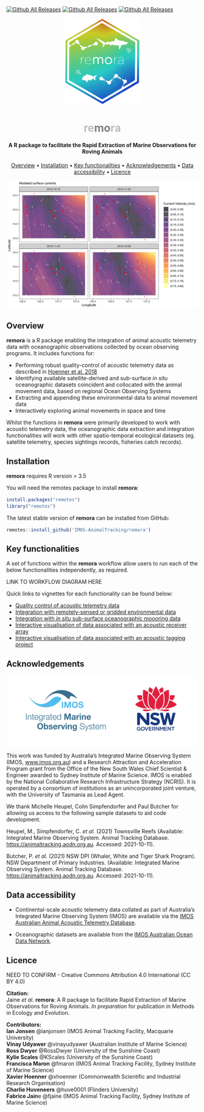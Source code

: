 [![Github All Releases](https://img.shields.io/github/downloads/IMOS-AnimalTracking/remora/total.svg)]() 
[![Github All Releases](https://img.shields.io/github/forks/IMOS-AnimalTracking/remora)]()
[![Github All Releases](https://img.shields.io/github/issues/IMOS-AnimalTracking/remora)]()

<p align="center">
  <img src="vignettes/images/remora_hex_logo.png" width="200">
</p>
<h1 align="center"><span style="color:#BEBEBE">re</span><span style="color:#808080"><b>mo</b></span><span style="color:#BEBEBE">ra</span></h1>
<h4 align="center">A R package to facilitate the Rapid Extraction of Marine Observations for Roving Animals</h4>

<p align="center">
  <a href="#overview">Overview</a> •
  <a href="#installation">Installation</a> •
  <a href="#key-functionalities">Key functionalities</a> •
  <a href="#acknowledgements">Acknowledgements</a> •
  <a href="#data-accessibility">Data accessibility</a> •
  <a href="#licence">Licence</a>
</p>

![](vignettes/images/env_extract/env_extract_plot6.png)

## Overview
**remora** is a R package enabling the integration of animal acoustic telemetry data with oceanographic observations collected by ocean observing programs. It includes functions for:  
- Performing robust quality-control of acoustic telemetry data as described in [Hoenner et al. 2018](https://doi.org/10.1038/sdata.2017.206) 
- Identifying available satellite-derived and sub-surface *in situ* oceanographic datasets coincident and collocated with the animal movement data, based on regional Ocean Observing Systems  
- Extracting and appending these environmental data to animal movement data  
- Interactively exploring animal movements in space and time  

Whilst the functions in **remora** were primarily developed to work with acoustic telemetry data, the oceanographic data extraction and integration functionalities will work with other spatio-temporal ecological datasets (eg. satellite telemetry, species sightings records, fisheries catch records).

## Installation
**remora** requires R version > 3.5

You will need the remotes package to install **remora**:

```r
install.packages("remotes")
library("remotes")     
```
The latest stable version of **remora** can be installed from GitHub:

```r
remotes::install_github('IMOS-AnimalTracking/remora')
```

## Key functionalities
A set of functions within the **remora** workflow allow users to run each of the below functionalities independently, as required. 

LINK TO WORKFLOW DIAGRAM HERE

Quick links to vignettes for each functionality can be found below:  

- [Quality control of acoustic telemetry data]()  
- [Integration with remotely-sensed or gridded environmental data]()  
- [Integration with *in situ* sub-surface oceanographic moooring data]()  
- [Interactive visualisation of data associated with an acoustic receiver array]()  
- [Interactive visualisation of data associated with an acoustic tagging project]()  

## Acknowledgements
<p align="left">
  <img src="vignettes/images/logos_banner.png" width="500"> 
  
This work was funded by Australia’s Integrated Marine Observing System (IMOS, www.imos.org.au) and a Research Attraction and Acceleration Program grant from the Office of the New South Wales Chief Scientist & Engineer awarded to Sydney Institute of Marine Science. IMOS is enabled by the National Collaborative Research Infrastructure Strategy (NCRIS). It is operated by a consortium of institutions as an unincorporated joint venture, with the University of Tasmania as Lead Agent. 

We thank Michelle Heupel, Colin Simpfendorfer and Paul Butcher for allowing us access to the following sample datasets to aid code development.

Heupel, M., Simpfendorfer, C. *et al.* (2021) Townsville Reefs (Available: Integrated Marine Observing System. Animal Tracking Database. https://animaltracking.aodn.org.au. Accessed: 2021-10-11).

Butcher, P. *et al.* (2021) NSW DPI (Whaler, White and Tiger Shark Program). NSW Department of Primary Industries. (Available: Integrated Marine Observing System. Animal Tracking Database. https://animaltracking.aodn.org.au. Accessed: 2021-10-11).

## Data accessibility
- Continental-scale acoustic telemetry data collated as part of Australia’s Integrated Marine Observing System (IMOS) are available via the [IMOS Australian Animal Acoustic Telemetry Database](https://animaltracking.aodn.org.au). 

- Oceanographic datasets are available from the [IMOS Australian Ocean Data Network](https://portal.aodn.org.au/).

## Licence
NEED TO CONFIRM - Creative Commons Attribution 4.0 International (CC BY 4.0)

**Citation:**  
Jaine *et al.* **remora**: A R package to facilitate Rapid Extraction of Marine Observations for Roving Animals. *In preparation* for publication in Methods in Ecology and Evolution.

**Contributors:**  
**Ian Jonsen** @ianjonsen (IMOS Animal Tracking Facility, Macquarie University)  
**Vinay Udyawer** @vinayudyawer (Australian Institute of Marine Science)  
**Ross Dwyer** @RossDwyer (University of the Sunshine Coast)  
**Kylie Scales** @KScales (University of the Sunshine Coast)  
**Francisca Maron** @fmaron (IMOS Animal Tracking Facility, Sydney Institute of Marine Science)  
**Xavier Hoenner** @xhoenner (Commonwealth Scientific and Industrial Research Organisation)  
**Charlie Huveneers** @huve0001 (Flinders University)  
**Fabrice Jain**e @fjaine (IMOS Animal Tracking Facility, Sydney Institute of Marine Science)  


